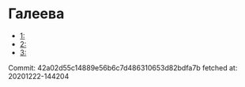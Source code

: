 # Галеева
- [1: ](1.md)
- [2: ](2.md)
- [3: ](3.md)

Commit: 42a02d55c14889e56b6c7d486310653d82bdfa7b
 fetched at: 20201222-144204
